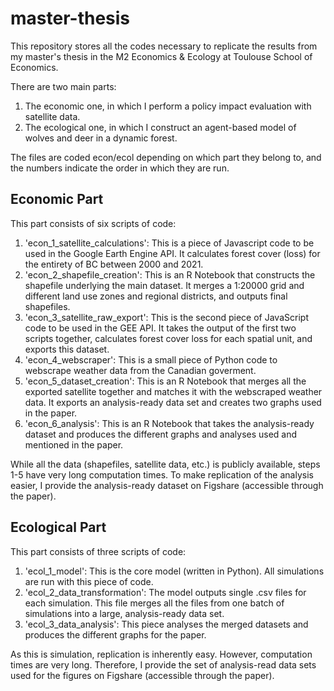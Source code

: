 # master-thesis
This repository stores all the codes necessary to replicate the results from my master's thesis in the M2 Economics &amp; Ecology at Toulouse School of Economics.

There are two main parts: 
1. The economic one, in which I perform a policy impact evaluation with satellite data.
2. The ecological one, in which I construct an agent-based model of wolves and deer in a dynamic forest.

The files are coded econ/ecol depending on which part they belong to, and the numbers indicate the order in which they are run.

## Economic Part

This part consists of six scripts of code:
1. 'econ_1_satellite_calculations': This is a piece of Javascript code to be used in the Google Earth Engine API. It calculates forest cover (loss) for the entirety of BC between 2000 and 2021.
2. 'econ_2_shapefile_creation': This is an R Notebook that constructs the shapefile underlying the main dataset. It merges a 1:20000 grid and different land use zones and regional districts, and outputs final shapefiles.
3. 'econ_3_satellite_raw_export': This is the second piece of JavaScript code to be used in the GEE API. It takes the output of the first two scripts together, calculates forest cover loss for each spatial unit, and exports this dataset.
4. 'econ_4_webscraper': This is a small piece of Python code to webscrape weather data from the Canadian goverment.
5. 'econ_5_dataset_creation': This is an R Notebook that merges all the exported satellite together and matches it with the webscraped weather data. It exports an analysis-ready data set and creates two graphs used in the paper.
6. 'econ_6_analysis': This is an R Notebook that takes the analysis-ready dataset and produces the different graphs and analyses used and mentioned in the paper.

While all the data (shapefiles, satellite data, etc.) is publicly available, steps 1-5 have very long computation times. To make replication of the analysis easier, I provide the analysis-ready dataset on Figshare (accessible through the paper).

## Ecological Part

This part consists of three scripts of code:
1. 'ecol_1_model': This is the core model (written in Python). All simulations are run with this piece of code.
2. 'ecol_2_data_transformation': The model outputs single .csv files for each simulation. This file merges all the files from one batch of simulations into a large, analysis-ready data set.
3. 'ecol_3_data_analysis': This piece analyses the merged datasets and produces the different graphs for the paper.

As this is simulation, replication is inherently easy. However, computation times are very long. Therefore, I provide the set of analysis-read data sets used for the figures on Figshare (accessible through the paper).
